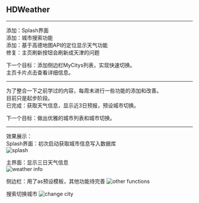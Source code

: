 ## HDWeather
***
添加：Splash界面    
添加：城市搜索功能    
添加：基于高德地图API的定位显示天气功能    
修复：主页刷新按钮会刷新成天津的问题    

下一个目标：添加侧边栏MyCitys列表，实现快速切换。   
          主页卡片点击查看详细信息。

***
为了整合一下之前学过的内容，每周末进行一些功能的添加和改善。  
目前只是起步阶段。  
已完成：获取天气信息，显示近3日预报，预设城市切换。

下一个目标：做出优雅的城市列表和城市切换。

***
效果展示：   
Splash界面：初次启动获取城市信息写入数据库  
![splash](./pic/splash.png)


主界面：显示三日天气信息  
![weather info](./pic/info_page.png)


侧边栏：用了as预设模板，其他功能待完善
![other functions](./pic/functions.png)

搜索切换城市
![change city](./pic/city_data.png)
